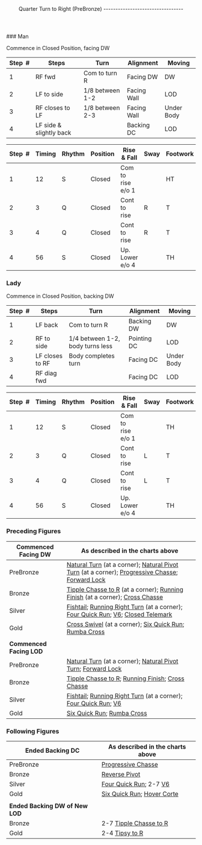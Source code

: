 <header>Quarter Turn to Right (PreBronze)
---------------------------------

 </header>### Man

Commence in Closed Position, facing DW

 | **Step<span style="color:white">\_</span>\#** | **Steps** | **Turn** | **Alignment** | **Moving** |
|---|---|---|---|---|
| 1 | RF fwd | Com to turn R | Facing DW | DW |
| 2 | LF to side | 1/8 between 1-2 | Facing Wall | LOD |
| 3 | RF closes to LF | 1/8 between 2-3 | Facing Wall | Under Body |
| 4 | LF side &amp; slightly back |  | Backing DC | LOD |

 | **Step<span style="color:white">\_</span>\#** | **Timing** | **Rhythm** | **Position** | **Rise &amp; Fall** | **Sway** | **Footwork** |
|---|---|---|---|---|---|---|
| 1 | 12 | S | Closed | Com to rise e/o 1 |  | HT |
| 2 | 3 | Q | Closed | Cont to rise | R | T |
| 3 | 4 | Q | Closed | Cont to rise | R | T |
| 4 | 56 | S | Closed | Up. Lower e/o 4 |  | TH |

### Lady

Commence in Closed Position, backing DW

 | **Step<span style="color:white">\_</span>\#** | **Steps** | **Turn** | **Alignment** | **Moving** |
|---|---|---|---|---|
| 1 | LF back | Com to turn R | Backing DW | DW |
| 2 | RF to side | 1/4 between 1-2, body turns less | Pointing DC | LOD |
| 3 | LF closes to RF | Body completes turn | Facing DC | Under Body |
| 4 | RF diag fwd |  | Facing DC | LOD |

 | **Step<span style="color:white">\_</span>\#** | **Timing** | **Rhythm** | **Position** | **Rise &amp; Fall** | **Sway** | **Footwork** |
|---|---|---|---|---|---|---|
| 1 | 12 | S | Closed | Com to rise e/o 1 |  | TH |
| 2 | 3 | Q | Closed | Cont to rise | L | T |
| 3 | 4 | Q | Closed | Cont to rise | L | T |
| 4 | 56 | S | Closed | Up. Lower e/o 4 |  | TH |

### Preceding Figures

 | **Commenced Facing DW** | **As described in the charts above** |
|---|---|
| PreBronze | [Natural Turn](natural_turn.md) (at a corner); [Natural Pivot Turn](pivot_turn.md) (at a corner); [Progressive Chasse](progressive_chasse.md); [Forward Lock](forward_lock.md) |
| Bronze | [Tipple Chasse to R](tipple.md) (at a corner); [Running Finish](running_finish.md) (at a corner); [Cross Chasse](cross_chasse.md) |
| Silver | [Fishtail](fishtail.md); [Running Right Turn](running_right_turn.md) (at a corner); [Four Quick Run](four_quick_run.md); [V6](v6.md); [Closed Telemark](closed_telemark.md) |
| Gold | [Cross Swivel](cross_swivel.md) (at a corner); [Six Quick Run](six_quick_run.md); [Rumba Cross](rumba_cross.md) |
|  |  |
| **Commenced Facing LOD** |  |
| PreBronze | [Natural Turn](natural_turn.md) (at a corner); [Natural Pivot Turn](pivot_turn.md); [Forward Lock](forward_lock.md) |
| Bronze | [Tipple Chasse to R](tipple.md); [Running Finish](running_finish.md); [Cross Chasse](cross_chasse.md) |
| Silver | [Fishtail](fishtail.md); [Running Right Turn](running_right_turn.md) (at a corner); [Four Quick Run](four_quick_run.md); [V6](v6.md) |
| Gold | [Six Quick Run](six_quick_run.md); [Rumba Cross](rumba_cross.md) |

### Following Figures

 | **Ended Backing DC** | **As described in the charts above** |
|---|---|
| PreBronze | [Progressive Chasse](progressive_chasse.md) |
| Bronze | [Reverse Pivot](reverse_pivot.md) |
| Silver | [Four Quick Run](four_quick_run.md); 2-7 [V6](v6.md) |
| Gold | [Six Quick Run](six_quick_run.md); [Hover Corte](hover_corte.md) |
|  |  |
| **Ended Backing DW of New LOD** |  |
| Bronze | 2-7 [Tipple Chasse to R](tipple.md) |
| Gold | 2-4 [Tipsy to R](tipsy_to_R.md) |